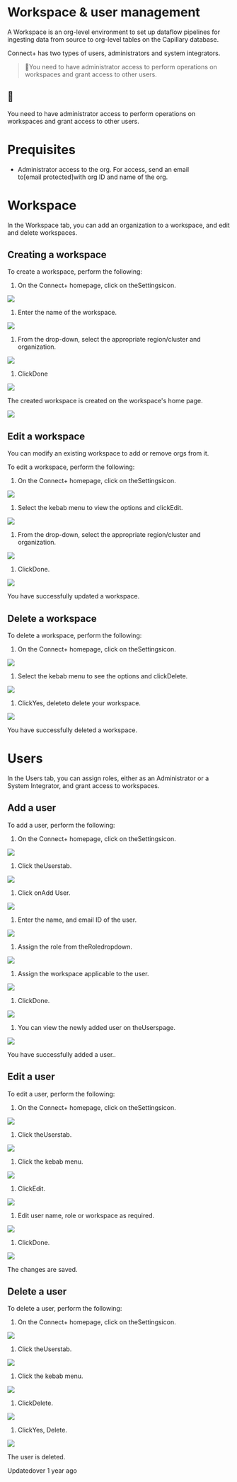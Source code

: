 # Workspace & user management

A Workspace is an org-level environment to set up dataflow pipelines for ingesting data from source to org-level tables on the Capillary database.

Connect+ has two types of users, administrators and system integrators.

> 🚧You need to have administrator access to perform operations on workspaces and grant access to other users.

## 🚧

You need to have administrator access to perform operations on workspaces and grant access to other users.

# Prequisites

- Administrator access to the org. For access, send an email to[email protected]with org ID and name of the org.

# Workspace

In the Workspace tab, you can add an organization to a workspace, and edit and delete workspaces.

## Creating a workspace

To create a workspace, perform the following:

1. On the Connect+ homepage, click on theSettingsicon.

![](https://files.readme.io/18c1251-gear.gif)

1. Enter the name of the workspace.

![](https://files.readme.io/5c8c9e6-name.gif)

1. From the drop-down, select the appropriate region/cluster and organization.

![](https://files.readme.io/b87fa21-save_workspace.gif)

1. ClickDone

![](https://files.readme.io/a9e7942-done.gif)

The created workspace is created on the workspace's home page.

![](https://files.readme.io/dab7613-displ.gif)

## Edit a workspace

You can modify an existing workspace to add or remove orgs from it.

To edit a workspace, perform the  following:

1. On the Connect+ homepage, click on theSettingsicon.

![](https://files.readme.io/18c1251-gear.gif)

1. Select the kebab menu to view the options and clickEdit.

![](https://files.readme.io/971b4b3-edit.gif)

1. From the drop-down, select the appropriate region/cluster and organization.

![](https://files.readme.io/4e9cbdf-edit_works.gif)

1. ClickDone.

![](https://files.readme.io/35650f3-done_work.gif)

You have successfully updated a workspace.

## Delete a workspace

To delete a workspace, perform the following:

1. On the Connect+ homepage, click on theSettingsicon.

![](https://files.readme.io/18c1251-gear.gif)

1. Select the kebab menu to see the options and clickDelete.

![](https://files.readme.io/971b4b3-edit.gif)

1. ClickYes, deleteto delete your workspace.

![](https://files.readme.io/2cdb551-delete.gif)

You have successfully deleted a workspace.

# Users

In the Users tab, you can assign roles, either as an Administrator or a System Integrator, and grant access to workspaces.

## Add a user

To add a user, perform the following:

1. On the Connect+ homepage, click on theSettingsicon.

![](https://files.readme.io/18c1251-gear.gif)

1. Click theUserstab.

![](https://files.readme.io/6a5f2b7-navi_user.gif)

1. Click onAdd User.

![](https://files.readme.io/6f8b63b-user.gif)

1. Enter the name, and email ID of the user.

![](https://files.readme.io/c631a18-name_email.gif)

1. Assign the role from theRoledropdown.

![](https://files.readme.io/2638801-role.gif)

1. Assign the workspace applicable to the user.

![](https://files.readme.io/c15c14c-access_work.gif)

1. ClickDone.

![](https://files.readme.io/b38f05a-click_done.gif)

1. You can view the newly added user on theUserspage.

![](https://files.readme.io/128018d-add_user.gif)

You have successfully added a user..

## Edit a user

To  edit a user, perform the following:

1. On the Connect+ homepage, click on theSettingsicon.

![](https://files.readme.io/18c1251-gear.gif)

1. Click theUserstab.

![](https://files.readme.io/6a5f2b7-navi_user.gif)

1. Click the kebab menu.

![](https://files.readme.io/cbcb761-3dot.gif)

1. ClickEdit.

![](https://files.readme.io/fe3f1a2-edit.gif)

1. Edit user name, role or workspace as required.

![](https://files.readme.io/0dc28c2-Edit_user.png)

1. ClickDone.

![](https://files.readme.io/6965b4b-done.gif)

The changes are saved.

## Delete a user

To delete a user, perform the following:

1. On the Connect+ homepage, click on theSettingsicon.

![](https://files.readme.io/18c1251-gear.gif)

1. Click theUserstab.

![](https://files.readme.io/6a5f2b7-navi_user.gif)

1. Click the kebab menu.

![](https://files.readme.io/cbcb761-3dot.gif)

1. ClickDelete.

![](https://files.readme.io/9a003b6-del_user.gif)

1. ClickYes, Delete.

![](https://files.readme.io/8198896-yes_del.gif)

The user is deleted.

Updatedover 1 year ago